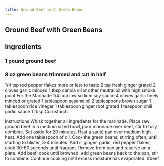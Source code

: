 ```yaml
---
title: Ground Beef with Green Beans
---
```


## Ground Beef with Green Beans
## Ingredients
### 1 pound ground beef
### 8 oz green beans trimmed and cut in half
1/4 tsp red pepper flakes more or less to taste
2 tsp fresh ginger grated
2 cloves garlic minced
1 tbsp canola oil or other neutral oil with high smoke point
For the Marinade
1/4 cup low sodium soy sauce
4 cloves garlic finely minced or grated
1 tablespoon sesame oil
2 tablespoons brown sugar
1 tablespoon rice vinegar
1 tablespoon ginger root grated
1 teaspoon chili garlic sauce
1 tbsp Cornstarch

Instructions
Whisk together all ingredients for the marinade. Place raw ground beef in a medium sized bowl, pour marinade over beef, stir to fully combine. Set aside for 20 minutes.
Heat a sauté pan over medium high heat. Add one tablespoon of oil. Cook the green beans, stirring often, until starting to blister, 3-4 minutes. Add in ginger, garlic, red pepper flakes, cook 30-60 seconds until fragrant. Remove from pan and reserve on a plate.
Add beef, cook until browned.
Add green beans back to the pan, stir to combine.
Continue cooking until excess moisture has evaporated.
#beef
